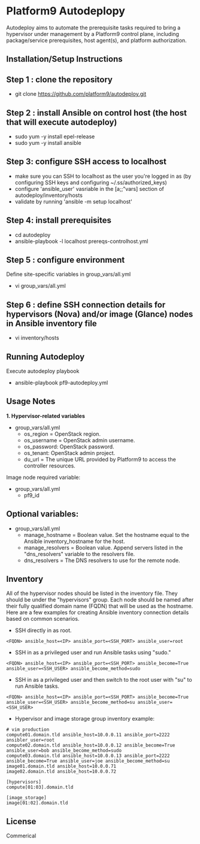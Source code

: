 # Platform9 Autodeplopy
Autodeploy aims to automate the prerequisite tasks required to bring a hypervisor under management by a Platform9 control plane, including package/service prerequisites, host agent(s), and platform authorization.

## Installation/Setup Instructions

## Step 1 : clone the repository
* git clone https://github.com/platform9/autodeploy.git

## Step 2 : install Ansible on control host (the host that will execute autodeploy)
* sudo yum -y install epel-release
* sudo yum -y install ansible

## Step 3: configure SSH access to localhost
* make sure you can SSH to localhost as the user you're logged in as (by configuring SSH keys and configuring ~/.ss/authorized_keys)
* configure 'ansible_user' vasriable in the [a;;"vars] section of autodeploy/inventory/hosts
* validate by running 'ansible -m setup localhost'

## Step 4: install prerequisites
* cd autodeploy
* ansible-playbook -l localhost prereqs-controlhost.yml

## Step 5 : configure environment
Define site-specific variables in group_vars/all.yml
* vi group_vars/all.yml

## Step 6 : define SSH connection details for hypervisors (Nova) and/or image (Glance) nodes in Ansible inventory file
* vi inventory/hosts

## Running Autodeploy

Execute autodeploy playbook
* ansible-playbook pf9-autodeploy.yml

## Usage Notes

**1. Hypervisor-related variables**

* group_vars/all.yml
    * os_region = OpenStack region.
    * os_username = OpenStack admin username.
    * os_password: OpenStack password.
    * os_tenant: OpenStack admin project.
    * du_url = The unique URL provided by Platform9 to access the controller resources.

Image node required variable:

* group_vars/all.yml
    * pf9_id

## Optional variables:

* group_vars/all.yml
    * manage_hostname = Boolean value. Set the hostname equal to the Ansible inventory_hostname for the host.
    * manage_resolvers = Boolean value. Append servers listed in the "dns_resolvers" variable to the resolvers file.
    * dns_resolvers = The DNS resolvers to use for the remote node.


## Inventory

All of the hypervisor nodes should be listed in the inventory file. They should be under the "hypervisors" group. Each node should be named after their fully qualified domain name (FQDN) that will be used as the hostname. Here are a few examples for creating Ansible inventory connection details based on common scenarios.

* SSH directly in as root.
```
<FQDN> ansible_host=<IP> ansible_port=<SSH_PORT> ansible_user=root
```

* SSH in as a privileged user and run Ansible tasks using "sudo."
```
<FQDN> ansible_host=<IP> ansible_port=<SSH_PORT> ansible_become=True ansible_user=<SSH_USER> ansible_become_method=sudo
```

* SSH in as a privileged user and then switch to the root user with "su" to run Ansible tasks.
```
<FQDN> ansible_host=<IP> ansible_port=<SSH_PORT> ansible_become=True ansible_user=<SSH_USER> ansible_become_method=su ansible_user=<SSH_USER>
```

* Hypervisor and image storage group inventory example:
```
# vim production
compute01.domain.tld ansible_host=10.0.0.11 ansible_port=2222 ansibler_user=root
compute02.domain.tld ansible_host=10.0.0.12 ansible_become=True ansible_user=bob ansible_become_method=sudo
compute03.domain.tld ansible_host=10.0.0.13 ansible_port=2222 ansible_become=True ansible_user=joe ansible_become_method=su
image01.domain.tld ansible_host=10.0.0.71
image02.domain.tld ansible_host=10.0.0.72

[hypervisors]
compute[01:03].domain.tld

[image_storage]
image[01:02].domain.tld
```

## License

Commerical
